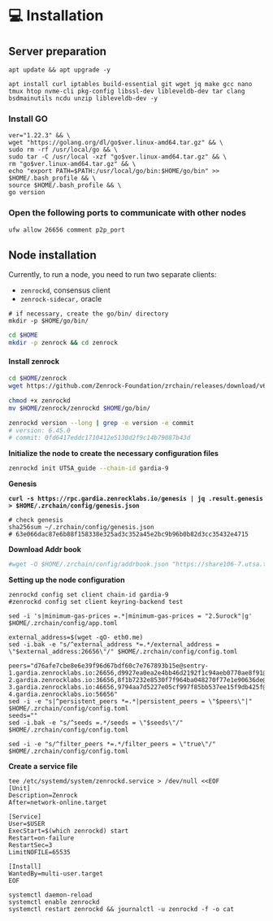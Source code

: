 # 💻 Installation

## Server preparation

```shell
apt update && apt upgrade -y
```

```shell
apt install curl iptables build-essential git wget jq make gcc nano tmux htop nvme-cli pkg-config libssl-dev libleveldb-dev tar clang bsdmainutils ncdu unzip libleveldb-dev -y
```

### Install GO

```shell
ver="1.22.3" && \
wget "https://golang.org/dl/go$ver.linux-amd64.tar.gz" && \
sudo rm -rf /usr/local/go && \
sudo tar -C /usr/local -xzf "go$ver.linux-amd64.tar.gz" && \
rm "go$ver.linux-amd64.tar.gz" && \
echo "export PATH=$PATH:/usr/local/go/bin:$HOME/go/bin" >> $HOME/.bash_profile && \
source $HOME/.bash_profile && \
go version
```

### Open the following ports to communicate with other nodes

```bash
ufw allow 26656 comment p2p_port
```

## Node installation

Currently, to run a node, you need to run two separate clients:&#x20;

* `zenrockd`, consensus client
* `zenrock-sidecar,` oracle

```shell
# if necessary, create the go/bin/ directory
mkdir -p $HOME/go/bin/
```

```bash
cd $HOME
mkdir -p zenrock && cd zenrock
```

#### Install zenrock

```bash
cd $HOME/zenrock
wget https://github.com/Zenrock-Foundation/zrchain/releases/download/v6.45.0/zenrockd

chmod +x zenrockd
mv $HOME/zenrock/zenrockd $HOME/go/bin/

zenrockd version --long | grep -e version -e commit
# version: 6.45.0
# commit: 0fd6417eddc1710412e5130d2f9c14b79087b43d
```

**Initialize the node to create the necessary configuration files**

```bash
zenrockd init UTSA_guide --chain-id gardia-9
```

**Genesis**

<pre class="language-bash"><code class="lang-bash"><strong>curl -s https://rpc.gardia.zenrocklabs.io/genesis | jq .result.genesis > $HOME/.zrchain/config/genesis.json
</strong>
# check genesis
sha256sum ~/.zrchain/config/genesis.json
# 63e066dac87e6b88f158338e325ad3c352a45e2bc9b96b0b82d3cc35432e4715
</code></pre>

**Download Addr book**

```bash
#wget -O $HOME/.zrchain/config/addrbook.json "https://share106-7.utsa.tech/zenrock/addrbook.json"
```

**Setting up the node configuration**

```shell
zenrockd config set client chain-id gardia-9
#zenrockd config set client keyring-backend test

sed -i 's|minimum-gas-prices =.*|minimum-gas-prices = "2.5urock"|g' $HOME/.zrchain/config/app.toml

external_address=$(wget -qO- eth0.me)
sed -i.bak -e "s/^external_address *=.*/external_address = \"$external_address:26656\"/" $HOME/.zrchain/config/config.toml

peers="d76afe7cbe8e6e39f96d67bdf60c7e767893b15e@sentry-1.gardia.zenrocklabs.io:26656,d9927ea0ea2e4bb46d2192f1c94aeb0770ae8f91@sentry-2.gardia.zenrocklabs.io:36656,8f1b7232e8530f7f964ba048270f77e1e90636de@sentry-3.gardia.zenrocklabs.io:46656,9794aa7d5227e05cf997f85bb537ee15f9db425f@sentry-4.gardia.zenrocklabs.io:56656"
sed -i -e "s|^persistent_peers *=.*|persistent_peers = \"$peers\"|" $HOME/.zrchain/config/config.toml
seeds=""
sed -i.bak -e "s/^seeds =.*/seeds = \"$seeds\"/" $HOME/.zrchain/config/config.toml

sed -i -e "s/^filter_peers *=.*/filter_peers = \"true\"/" $HOME/.zrchain/config/config.toml
```

**Create a service file**

```shell
tee /etc/systemd/system/zenrockd.service > /dev/null <<EOF
[Unit]
Description=Zenrock
After=network-online.target

[Service]
User=$USER
ExecStart=$(which zenrockd) start
Restart=on-failure
RestartSec=3
LimitNOFILE=65535

[Install]
WantedBy=multi-user.target
EOF
```

```shell
systemctl daemon-reload
systemctl enable zenrockd
systemctl restart zenrockd && journalctl -u zenrockd -f -o cat
```
